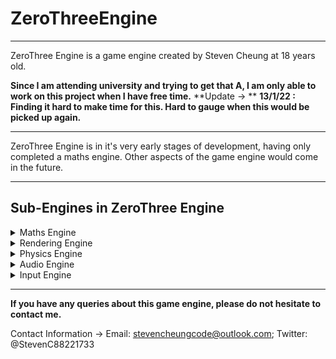 # ZeroThreeEngine

---

ZeroThree Engine is a game engine created by Steven Cheung at 18 years old. 

**Since I am attending university and trying to get that A, I am only able to work on this project when I have free time.**
**Update -> **
**13/1/22 : Finding it hard to make time for this. Hard to gauge when this would be picked up again.**

---

ZeroThree Engine is in it's very early stages of development, having only completed a maths engine. Other aspects of the game engine would come in the future.

---

## Sub-Engines in ZeroThree Engine
<details>
<summary>Maths Engine</summary>

Complete

</details>

<details>
<summary>Rendering Engine</summary>

Incomplete

</details>

<details>
<summary>Physics Engine</summary>

Incomplete

</details>

<details>
<summary>Audio Engine</summary>

Incomplete

</details>

<details>
<summary>Input Engine</summary>

Incomplete

</details>

---

**If you have any queries about this game engine, please do not hesitate to contact me.**

Contact Information ->
Email: stevencheungcode@outlook.com;
Twitter: @StevenC88221733
